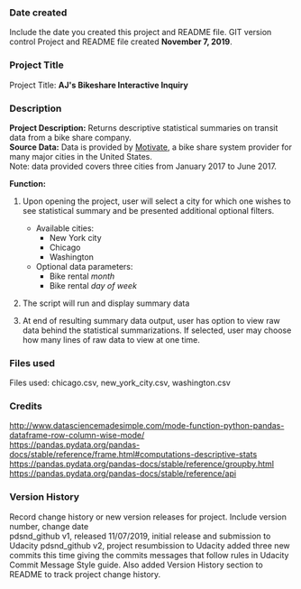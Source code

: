 ### Date created
Include the date you created this project and README file.
GIT version control Project and README file created **November 7, 2019**.

### Project Title
Project Title: **AJ's Bikeshare Interactive Inquiry**

### Description
**Project Description:**  Returns descriptive statistical summaries on transit data from a bike share company.  
**Source Data:** Data is provided by [Motivate](https://www.motivateco.com), a bike share system provider for many major cities in the United States.  
Note: data provided covers three cities from January 2017 to June 2017.

**Function:**
1. Upon opening the project, user will select a city for which one wishes to see statistical summary and be presented additional optional filters.
   * Available cities:
       * New York city
       * Chicago
       * Washington
   * Optional data parameters:
      * Bike rental *month*
      * Bike rental *day of week*

2. The script will run and display summary data
3. At end of resulting summary data output, user has option to view raw data behind the statistical summarizations. If selected, user may choose how many lines of raw data to view at one time.


### Files used
Files used: chicago.csv, new_york_city.csv, washington.csv

### Credits
http://www.datasciencemadesimple.com/mode-function-python-pandas-dataframe-row-column-wise-mode/  
https://pandas.pydata.org/pandas-docs/stable/reference/frame.html#computations-descriptive-stats  
https://pandas.pydata.org/pandas-docs/stable/reference/groupby.html  
https://pandas.pydata.org/pandas-docs/stable/reference/api

### Version History
Record change history or new version releases for project. Include version number, change date  
pdsnd_github v1, released 11/07/2019, initial release and submission to Udacity
pdsnd_github v2, project resumbission to Udacity added three new commits this time
  giving the commits messages that follow rules in Udacity Commit Message Style guide.
  Also added Version History section to README to track project change history.
